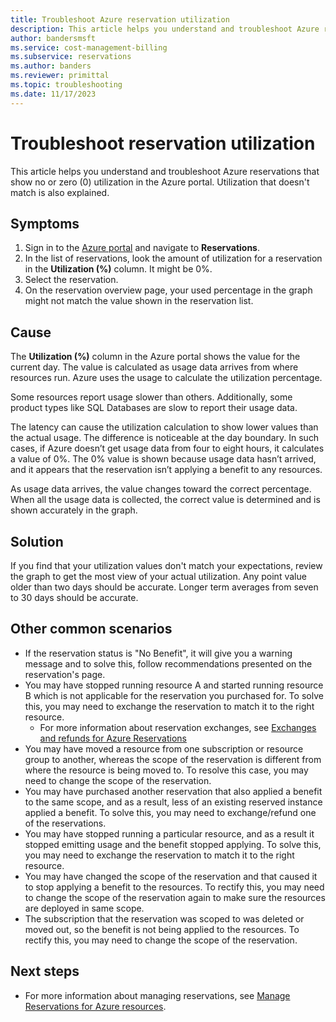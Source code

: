```yaml
---
title: Troubleshoot Azure reservation utilization
description: This article helps you understand and troubleshoot Azure reservations that show no or zero (0) utilization in the Azure portal. Utilization that doesn't match is also explained.
author: bandersmsft
ms.service: cost-management-billing
ms.subservice: reservations
ms.author: banders
ms.reviewer: primittal
ms.topic: troubleshooting
ms.date: 11/17/2023
---
```


# Troubleshoot reservation utilization

This article helps you understand and troubleshoot Azure reservations that show no or zero (0) utilization in the Azure portal. Utilization that doesn't match is also explained.

## Symptoms

1. Sign in to the [Azure portal](https://portal.azure.com) and navigate to **Reservations**.
1. In the list of reservations, look the amount of utilization for a reservation in the **Utilization (%)** column. It might be 0%.
1. Select the reservation.
1. On the reservation overview page, your used percentage in the graph might not match the value shown in the reservation list.

## Cause

The **Utilization (%)** column in the Azure portal shows the value for the current day. The value is calculated as usage data arrives from where resources run. Azure uses the usage to calculate the utilization percentage.

Some resources report usage slower than others. Additionally, some product types like SQL Databases are slow to report their usage data.

The latency can cause the utilization calculation to show lower values than the actual usage. The difference is noticeable at the day boundary. In such cases, if Azure doesn’t get usage data from four to eight hours, it calculates a value of 0%. The 0% value is shown because usage data hasn’t arrived, and it appears that the reservation isn’t applying a benefit to any resources.

As usage data arrives, the value changes toward the correct percentage. When all the usage data is collected, the correct value is determined and is shown accurately in the graph.

## Solution

If you find that your utilization values don't match your expectations, review the graph to get the most view of your actual utilization. Any point value older than two days should be accurate. Longer term averages from seven to 30 days should be accurate.

## Other common scenarios
- If the reservation status is "No Benefit", it will give you a warning message and to solve this, follow recommendations presented on the reservation's page.
- You may have stopped running resource A and started running resource B which is not applicable for the reservation you purchased for. To solve this, you may need to exchange the reservation to match it to the right resource. 
    - For more information about reservation exchanges, see [Exchanges and refunds for Azure Reservations](exchange-and-refund-azure-reservations.md)
- You may have moved a resource from one subscription or resource group to another, whereas the scope of the reservation is different from where the resource is being moved to. To resolve this case, you may need to change the scope of the reservation.
- You may have purchased another reservation that also applied a benefit to the same scope, and as a result, less of an existing reserved instance applied a benefit. To solve this, you may need to exchange/refund one of the reservations.
- You may have stopped running a particular resource, and as a result it stopped emitting usage and the benefit stopped applying. To solve this, you may need to exchange the reservation to match it to the right resource. 
- You may have changed the scope of the reservation and that caused it to stop applying a benefit to the resources. To rectify this, you may need to change the scope of the reservation again to make sure the resources are deployed in same scope.
- The subscription that the reservation was scoped to was deleted or moved out, so the benefit is not being applied to the resources. To rectify this, you may need to change the scope of the reservation.

## Next steps

- For more information about managing reservations, see [Manage Reservations for Azure resources](manage-reserved-vm-instance.md).
